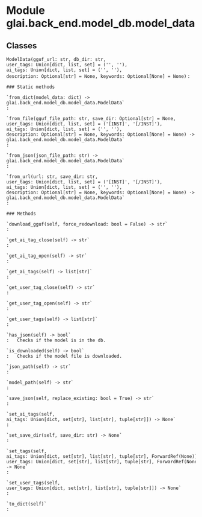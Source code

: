 Module glai.back_end.model_db.model_data
========================================

Classes
-------

`ModelData(gguf_url: str, db_dir: str, user_tags: Union[dict, list, set] = ('', ''), ai_tags: Union[dict, list, set] = ('', ''), description: Optional[str] = None, keywords: Optional[None] = None)`
:   

    ### Static methods

    `from_dict(model_data: dict) ‑> glai.back_end.model_db.model_data.ModelData`
    :

    `from_file(gguf_file_path: str, save_dir: Optional[str] = None, user_tags: Union[dict, list, set] = ('[INST]', '[/INST]'), ai_tags: Union[dict, list, set] = ('', ''), description: Optional[str] = None, keywords: Optional[None] = None) ‑> glai.back_end.model_db.model_data.ModelData`
    :

    `from_json(json_file_path: str) ‑> glai.back_end.model_db.model_data.ModelData`
    :

    `from_url(url: str, save_dir: str, user_tags: Union[dict, list, set] = ('[INST]', '[/INST]'), ai_tags: Union[dict, list, set] = ('', ''), description: Optional[str] = None, keywords: Optional[None] = None) ‑> glai.back_end.model_db.model_data.ModelData`
    :

    ### Methods

    `download_gguf(self, force_redownload: bool = False) ‑> str`
    :

    `get_ai_tag_close(self) ‑> str`
    :

    `get_ai_tag_open(self) ‑> str`
    :

    `get_ai_tags(self) ‑> list[str]`
    :

    `get_user_tag_close(self) ‑> str`
    :

    `get_user_tag_open(self) ‑> str`
    :

    `get_user_tags(self) ‑> list[str]`
    :

    `has_json(self) ‑> bool`
    :   Checks if the model is in the db.

    `is_downloaded(self) ‑> bool`
    :   Checks if the model file is downloaded.

    `json_path(self) ‑> str`
    :

    `model_path(self) ‑> str`
    :

    `save_json(self, replace_existing: bool = True) ‑> str`
    :

    `set_ai_tags(self, ai_tags: Union[dict, set[str], list[str], tuple[str]]) ‑> None`
    :

    `set_save_dir(self, save_dir: str) ‑> None`
    :

    `set_tags(self, ai_tags: Union[dict, set[str], list[str], tuple[str], ForwardRef(None)], user_tags: Union[dict, set[str], list[str], tuple[str], ForwardRef(None)]) ‑> None`
    :

    `set_user_tags(self, user_tags: Union[dict, set[str], list[str], tuple[str]]) ‑> None`
    :

    `to_dict(self)`
    :